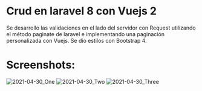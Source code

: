 # Crud en laravel 8 con Vuejs 2
Se desarrollo las validaciones en el lado del servidor con Request 
utilizando el método paginate de laravel e implementando una paginación personalizada con Vuejs.
Se dio estilos con Bootstrap 4.


# Screenshots:

![2021-04-30_One](https://user-images.githubusercontent.com/79773876/116766939-80f38980-aa03-11eb-9263-f7fdf1597fdf.png)
![2021-04-30_Two](https://user-images.githubusercontent.com/79773876/116766941-8224b680-aa03-11eb-917c-a05b70851b76.png)
![2021-04-30_Three](https://user-images.githubusercontent.com/79773876/116766940-818c2000-aa03-11eb-841d-5444f3e5d585.png)
